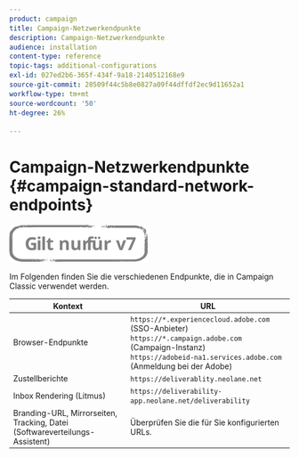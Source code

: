 ```yaml
---
product: campaign
title: Campaign-Netzwerkendpunkte
description: Campaign-Netzwerkendpunkte
audience: installation
content-type: reference
topic-tags: additional-configurations
exl-id: 027ed2b6-365f-434f-9a18-2140512168e9
source-git-commit: 20509f44c5b8e0827a09f44dffdf2ec9d11652a1
workflow-type: tm+mt
source-wordcount: '50'
ht-degree: 26%

---
```


# Campaign-Netzwerkendpunkte {#campaign-standard-network-endpoints}

![](../../assets/v7-only.svg)

Im Folgenden finden Sie die verschiedenen Endpunkte, die in Campaign Classic verwendet werden.

| Kontext | URL |
|--- |--- |
| Browser-Endpunkte | `https://*.experiencecloud.adobe.com` (SSO-Anbieter)<br>`https://*.campaign.adobe.com` (Campaign-Instanz)<br>`https://adobeid-na1.services.adobe.com` (Anmeldung bei der Adobe) |
| Zustellberichte | `https://deliverablity.neolane.net` |
| Inbox Rendering (Litmus) | `https://deliverability-app.neolane.net/deliverability` |
| Branding-URL, Mirrorseiten, Tracking, Datei (Softwareverteilungs-Assistent) | Überprüfen Sie die für Sie konfigurierten URLs. |
